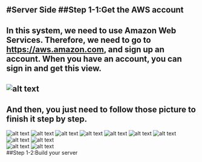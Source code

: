 #Server Side
##Step 1-1:Get the AWS account
---
  In this system, we need to use Amazon Web Services. Therefore, we need to go to https://aws.amazon.com, and sign up an account. When you have an account, you can sign in and get this view.
---
  ![alt text](https://github.com/JunFeng1013/ComputerAvailability/blob/master/Picture/step1-1-1.png)
---  
  And then, you just need to follow those picture to finish it step by step.
---
  ![alt text](https://github.com/JunFeng1013/ComputerAvailability/blob/master/Picture/step1-1-2.png)
  ![alt text](https://github.com/JunFeng1013/ComputerAvailability/blob/master/Picture/step1-2-1.png)
  ![alt text](https://github.com/JunFeng1013/ComputerAvailability/blob/master/Picture/step1-2-2.png)
  ![alt text](https://github.com/JunFeng1013/ComputerAvailability/blob/master/Picture/step1-2-3.png)
  ![alt text](https://github.com/JunFeng1013/ComputerAvailability/blob/master/Picture/step1-2-4.png)
  ![alt text](https://github.com/JunFeng1013/ComputerAvailability/blob/master/Picture/step1-2-5.png)
  ![alt text](https://github.com/JunFeng1013/ComputerAvailability/blob/master/Picture/step1-2-6-1.png)
  ![alt text](https://github.com/JunFeng1013/ComputerAvailability/blob/master/Picture/step1-2-6-2.png)
  ![alt text](https://github.com/JunFeng1013/ComputerAvailability/blob/master/Picture/step1-2-7.png)  
  ![alt text](https://github.com/JunFeng1013/ComputerAvailability/blob/master/Picture/step1-2-8.png)
  ![alt text](https://github.com/JunFeng1013/ComputerAvailability/blob/master/Picture/step1-2-9.png)  
##Step 1-2:Build your server

  
